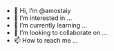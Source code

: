 - 👋 Hi, I’m @amostaiy
- 👀 I’m interested in ...
- 🌱 I’m currently learning ...
- 💞️ I’m looking to collaborate on ...
- 📫 How to reach me ...

<!---
amostaiy/amostaiy is a ✨ special ✨ repository because its `README.md` (this file) appears on your GitHub profile.
You can click the Preview link to take a look at your changes.
--->

